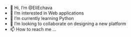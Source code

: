 - 👋 Hi, I’m @EliEchava
- 👀 I’m interested in Web applications
- 🌱 I’m currently learning Python
- 💞️ I’m looking to collaborate on designing a new platform
- 📫 How to reach me ...

<!---
EliEchava/EliEchava is a ✨ special ✨ repository because its `README.md` (this file) appears on your GitHub profile.
You can click the Preview link to take a look at your changes.
--->

